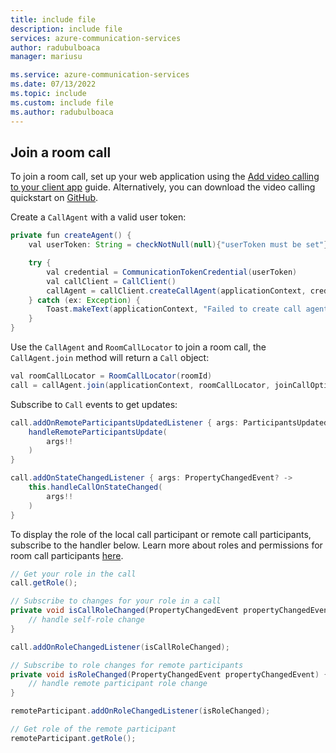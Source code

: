 ```yaml
---
title: include file
description: include file
services: azure-communication-services
author: radubulboaca
manager: mariusu

ms.service: azure-communication-services
ms.date: 07/13/2022
ms.topic: include
ms.custom: include file
ms.author: radubulboaca
---
```


## Join a room call

To join a room call, set up your web application using the [Add video calling to your client app](../../voice-video-calling/get-started-with-video-calling.md?pivots=platform-android) guide. Alternatively, you can download the video calling quickstart on [GitHub](https://github.com/Azure-Samples/communication-services-android-quickstarts/tree/main/videoCallingQuickstart).

Create a `CallAgent` with a valid user token:

```Java
private fun createAgent() {
    val userToken: String = checkNotNull(null){"userToken must be set"}

    try {
        val credential = CommunicationTokenCredential(userToken)
        val callClient = CallClient()
        callAgent = callClient.createCallAgent(applicationContext, credential).get()
    } catch (ex: Exception) {
        Toast.makeText(applicationContext, "Failed to create call agent.", Toast.LENGTH_SHORT).show()
    }
}
```

Use the `CallAgent` and `RoomCallLocator` to join a room call, the `CallAgent.join` method will return a `Call` object:

```Java
val roomCallLocator = RoomCallLocator(roomId)
call = callAgent.join(applicationContext, roomCallLocator, joinCallOptions)
```

Subscribe to `Call` events to get updates:

```Java
call.addOnRemoteParticipantsUpdatedListener { args: ParticipantsUpdatedEvent? ->
    handleRemoteParticipantsUpdate(
        args!!
    )
}

call.addOnStateChangedListener { args: PropertyChangedEvent? ->
    this.handleCallOnStateChanged(
        args!!
    )
}
```

To display the role of the local call participant or remote call participants, subscribe to the handler below. Learn more about roles and permissions for room call participants [here](../../../concepts/rooms/room-concept.md#predefined-participant-roles-and-permissions).

```java
// Get your role in the call
call.getRole();

// Subscribe to changes for your role in a call
private void isCallRoleChanged(PropertyChangedEvent propertyChangedEvent) {
    // handle self-role change
}

call.addOnRoleChangedListener(isCallRoleChanged);

// Subscribe to role changes for remote participants
private void isRoleChanged(PropertyChangedEvent propertyChangedEvent) {
    // handle remote participant role change
}

remoteParticipant.addOnRoleChangedListener(isRoleChanged);

// Get role of the remote participant
remoteParticipant.getRole();
```